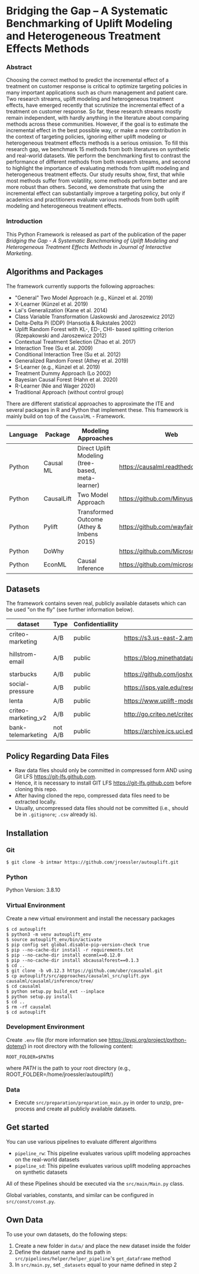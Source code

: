 # Bridging the Gap – A Systematic Benchmarking of Uplift Modeling and Heterogeneous Treatment Effects Methods

### Abstract
Choosing the correct method to predict the incremental effect of a treatment on customer response is critical  to optimize targeting 
policies in many important applications such as churn management and patient care.  Two research streams, uplift modeling and 
heterogeneous treatment effects, have emerged recently that scrutinize the incremental effect of a treatment on customer response. So 
far, these research streams mostly remain independent, with hardly anything in the literature about comparing methods across these 
communities. However, if the goal is to estimate the incremental effect in the best possible way, or make a  new contribution in the 
context of targeting policies, ignoring either uplift modeling or heterogeneous  treatment effects methods is a serious omission. To 
fill this research gap, we benchmark 15 methods from  both literatures on synthetic and real-world datasets. We perform the benchmarking 
first to contrast the  performance of different methods from both research streams, and second to highlight the importance of evaluating 
methods from uplift modeling and heterogeneous treatment effects. Our study results show, first,  that while most methods 
suffer from volatility, some methods perform better and are more robust than  others. Second, we demonstrate that using the incremental 
effect can substantially improve a targeting  policy, but only if academics and practitioners evaluate various methods from both uplift 
modeling and heterogeneous treatment effects.

### Introduction
This Python Framework is released as part of the publication of the paper <i>Bridging the Gap - A Systematic Benchmarking of Uplift 
Modeling and Heterogeneous Treatment Effects Methods</i> in <i>Journal of Interactive Marketing</i>.

## Algorithms and Packages

The framework currently supports the following approaches:

* "General" Two Model Approach (e.g., Künzel et al. 2019)
* X-Learner (Künzel et al. 2019)
* Lai's Generalization (Kane et al. 2014)
* Class Variable Transformation (Jaskowski and Jaroszewicz 2012)
* Delta-Delta Pi (DDP) (Hansotia & Rukstales 2002)
* Uplift Random Forest with KL-, ED-, CHI- based splitting criterion (Rzepakowski and Jaroszewicz 2012)
* Contextual Treatment Selection (Zhao et al. 2017)
* Interaction Tree (Su et al. 2009)
* Conditional Interaction Tree (Su et al. 2012)
* Generalized Random Forest (Athey et al. 2019)
* S-Learner (e.g., Künzel et al. 2019)
* Treatment Dummy Approach (Lo 2002)
* Bayesian Causal Forest (Hahn et al. 2020)
* R-Learner (Nie and Wager 2020)
* Traditional Approach (without control group)

There are different statistical approaches to approximate the ITE and several packages in R and Python that implement these. This framework
is mainly build on top of the `CausalML` - Framework.

| Language | Package    | Modeling Approaches                               | Web                                  |
|----------|------------|---------------------------------------------------|--------------------------------------|
| Python   | Causal ML  | Direct Uplift Modeling (tree-based, meta-learner) | https://causalml.readthedocs.io      |
| Python   | CausalLift | Two Model Approach                                | https://github.com/Minyus/causallift |
| Python   | Pylift     | Transformed Outcome (Athey & Imbens 2015)         | https://github.com/wayfair/pylift    |
| Python   | DoWhy      |                                                   | https://github.com/Microsoft/dowhy   |
| Python   | EconML     | Causal Inference                                  | https://github.com/microsoft/EconML  |

## Datasets

The framework contains seven real, publicly available datasets which can be used "on the fly" (see further information below).

| dataset             | Type    | Confidentiallity | Source                                                                                           | Treatment                       | Outcome                          |
|---------------------|---------|------------------|--------------------------------------------------------------------------------------------------|---------------------------------|----------------------------------|
| criteo-marketing    | A/B     | public           | https://s3.us-east-2.amazonaws.com/criteo-uplift-dataset/criteo-uplift.csv.gz                    | `treatment`                     | `conversion`                     |
| hillstrom-email     | A/B     | public           | https://blog.minethatdata.com/2008/03/minethatdata-e-mail-analytics-and-data.html                | `segment`                       | `spend`, `conversion` or `visit` |
| starbucks           | A/B     | public           | https://github.com/joshxinjie/Data_Scientist_Nanodegree/tree/master/starbucks_portfolio_exercise | `Promotion`                     | `Purchase`                       |
| social-pressure     | A/B     | public           | https://isps.yale.edu/research/data/d001                                                         | `treatment` _(neighbors)_       | `voted`                          |
| lenta               | A/B     | public           | https://www.uplift-modeling.com/en/latest/api/datasets/fetch_lenta.html                          | `group`                         | `response_att`                   |
| criteo-marketing_v2 | A/B     | public           | http://go.criteo.net/criteo-research-uplift-v2.1.csv.gz                                          | `treatment`                     | `conversion`                     |
| bank-telemarketing  | not A/B | public           | https://archive.ics.uci.edu/ml/datasets/bank+marketing                                           | `contact`, `contact`*`poutcome` | `y`                              |


## Policy Regarding Data Files

 * Raw data files should only be committed in compressed form AND using Git LFS https://git-lfs.github.com.
 * Hence, it is necessary to install GIT LFS https://git-lfs.github.com before cloning this repo.
 * After having cloned the repo, compressed data files need to be extracted locally.
 * Usually, uncompressed data files should not be committed (i.e., should be in `.gitignore`; `.csv` already is).
 
## Installation
 
### Git
 
 ```
$ git clone -b intmar https://github.com/jroessler/autouplift.git
```

### Python
Python Version: 3.8.10

### Virtual Environment
Create a new virtual environment and install the necessary packages
```
$ cd autouplift
$ python3 -m venv autouplift_env
$ source autouplift_env/bin/activate
$ pip config set global.disable-pip-version-check true
$ pip --no-cache-dir install -r requirements.txt 
$ pip --no-cache-dir install econml==0.12.0
$ pip --no-cache-dir install xbcausalforest==0.1.3
$ cd ..
$ git clone -b v0.12.3 https://github.com/uber/causalml.git
$ cp autouplift/src/approaches/causalml_src/uplift.pyx causalml/causalml/inference/tree/
$ cd causalml
$ python setup.py build_ext --inplace
$ python setup.py install
$ cd ..
$ rm -rf causalml
$ cd autouplift
```
### Development Environment
Create `.env` file (for more information see https://pypi.org/project/python-dotenv/) in root directory with the following content: 
```
ROOT_FOLDER=$PATH$
```
where $PATH$ is the path to your root directory (e.g., ROOT_FOLDER=/home/jroessler/autouplift/)

### Data
* Execute `src/preparation/preparation_main.py` in order to unzip, pre-process and create all publicly available datasets.

## Get started

You can use various pipelines to evaluate different algorithms

* `pipeline_rw`: This pipeline evaluates various uplift modeling approaches on the real-world datasets<br>
* `pipeline_sd`: This pipeline evaluates various uplift modeling approaches on synthetic datasets<br>

All of these Pipelines should be executed via the `src/main/Main.py` class.

Global variables, constants, and similar can be configured in  `src/const/const.py`.

## Own Data

To use your own datasets, do the following steps:
1. Create a new folder in `data/` and place the new dataset inside the folder
2. Define the dataset name and its path in `src/pipelines/helper/helper_pipeline`'s `get_dataframe` method
3. In `src/main.py`, set `_datasets` equal to your name defined in step 2
